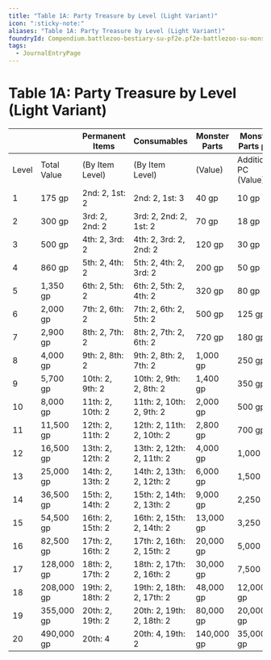 ```yaml
---
title: "Table 1A: Party Treasure by Level (Light Variant)"
icon: ":sticky-note:"
aliases: "Table 1A: Party Treasure by Level (Light Variant)"
foundryId: Compendium.battlezoo-bestiary-su-pf2e.pf2e-battlezoo-su-monster-parts.JournalEntry.DoDZhwdPg82XFBLP.JournalEntryPage.yf9S7HMivMefgXCH
tags:
  - JournalEntryPage
---
```


# Table 1A: Party Treasure by Level (Light Variant)
  

|  |  | Permanent Items | Consumables | Monster Parts | Monster Parts per |
| --- | --- | --- | --- | --- | --- |
| Level | Total Value | (By Item Level) | (By Item Level) | (Value) | Additional PC (Value) |
| 1 | 175 gp | 2nd: 2, 1st: 2 | 2nd: 2, 1st: 3 | 40 gp | 10 gp |
| 2 | 300 gp | 3rd: 2, 2nd: 2 | 3rd: 2, 2nd: 2, 1st: 2 | 70 gp | 18 gp |
| 3 | 500 gp | 4th: 2, 3rd: 2 | 4th: 2, 3rd: 2, 2nd: 2 | 120 gp | 30 gp |
| 4 | 860 gp | 5th: 2, 4th: 2 | 5th: 2, 4th: 2, 3rd: 2 | 200 gp | 50 gp |
| 5 | 1,350 gp | 6th: 2, 5th: 2 | 6th: 2, 5th: 2, 4th: 2 | 320 gp | 80 gp |
| 6 | 2,000 gp | 7th: 2, 6th: 2 | 7th: 2, 6th: 2, 5th: 2 | 500 gp | 125 gp |
| 7 | 2,900 gp | 8th: 2, 7th: 2 | 8th: 2, 7th: 2, 6th: 2 | 720 gp | 180 gp |
| 8 | 4,000 gp | 9th: 2, 8th: 2 | 9th: 2, 8th: 2, 7th: 2 | 1,000 gp | 250 gp |
| 9 | 5,700 gp | 10th: 2, 9th: 2 | 10th: 2, 9th: 2, 8th: 2 | 1,400 gp | 350 gp |
| 10 | 8,000 gp | 11th: 2, 10th: 2 | 11th: 2, 10th: 2, 9th: 2 | 2,000 gp | 500 gp |
| 11 | 11,500 gp | 12th: 2, 11th: 2 | 12th: 2, 11th: 2, 10th: 2 | 2,800 gp | 700 gp |
| 12 | 16,500 gp | 13th: 2, 12th: 2 | 13th: 2, 12th: 2, 11th: 2 | 4,000 gp | 1,000 gp |
| 13 | 25,000 gp | 14th: 2, 13th: 2 | 14th: 2, 13th: 2, 12th: 2 | 6,000 gp | 1,500 gp |
| 14 | 36,500 gp | 15th: 2, 14th: 2 | 15th: 2, 14th: 2, 13th: 2 | 9,000 gp | 2,250 gp |
| 15 | 54,500 gp | 16th: 2, 15th: 2 | 16th: 2, 15th: 2, 14th: 2 | 13,000 gp | 3,250 gp |
| 16 | 82,500 gp | 17th: 2, 16th: 2 | 17th: 2, 16th: 2, 15th: 2 | 20,000 gp | 5,000 gp |
| 17 | 128,000 gp | 18th: 2, 17th: 2 | 18th: 2, 17th: 2, 16th: 2 | 30,000 gp | 7,500 gp |
| 18 | 208,000 gp | 19th: 2, 18th: 2 | 19th: 2, 18th: 2, 17th: 2 | 48,000 gp | 12,000 gp |
| 19 | 355,000 gp | 20th: 2, 19th: 2 | 20th: 2, 19th: 2, 18th: 2 | 80,000 gp | 20,000 gp |
| 20 | 490,000 gp | 20th: 4 | 20th: 4, 19th: 2 | 140,000 gp | 35,000 gp |